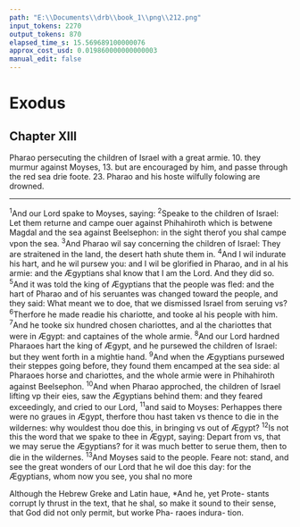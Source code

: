 ```yaml
---
path: "E:\\Documents\\drb\\book_1\\png\\212.png"
input_tokens: 2270
output_tokens: 870
elapsed_time_s: 15.569689100000076
approx_cost_usd: 0.019860000000000003
manual_edit: false
---
```

# Exodus

## Chapter XIII

Pharao persecuting the children of Israel with a great armie. 10. they murmur against Moyses, 13. but are encouraged by him, and passe through the red sea drie foote. 23. Pharao and his hoste wilfully folowing are drowned.

<hr>

<sup>1</sup>And our Lord spake to Moyses, saying: <sup>2</sup>Speake to the children of Israel: Let them returne and campe ouer against Phihahiroth which is betwene Magdal and the sea against Beelsephon: in the sight therof you shal campe vpon the sea. <sup>3</sup>And Pharao wil say concerning the children of Israel: They are straitened in the land, the desert hath shute them in. <sup>4</sup>And I wil indurate his hart, and he wil pursew you: and I wil be glorified in Pharao, and in al his armie: and the Ægyptians shal know that I am the Lord. And they did so. <sup>5</sup>And it was told the king of Ægyptians that the people was fled: and the hart of Pharao and of his seruantes was changed toward the people, and they said: What meant we to doe, that we dismissed Israel from seruing vs? <sup>6</sup>Therfore he made readie his chariotte, and tooke al his people with him. <sup>7</sup>And he tooke six hundred chosen chariottes, and al the chariottes that were in Ægypt: and captaines of the whole armie. <sup>8</sup>And our Lord hardned Pharaoes hart the king of Ægypt, and he pursewed the children of Israel: but they went forth in a mightie hand. <sup>9</sup>And when the Ægyptians pursewed their steppes going before, they found them encamped at the sea side: al Pharaoes horse and chariottes, and the whole armie were in Phihahiroth against Beelsephon. <sup>10</sup>And when Pharao approched, the children of Israel lifting vp their eies, saw the Ægyptians behind them: and they feared exceedingly, and cried to our Lord, <sup>11</sup>and said to Moyses: Perhappes there were no graues in Ægypt, therfore thou hast taken vs thence to die in the wildernes: why wouldest thou doe this, in bringing vs out of Ægypt? <sup>12</sup>Is not this the word that we spake to thee in Ægypt, saying: Depart from vs, that we may serue the Ægyptians? for it was much better to serue them, then to die in the wildernes. <sup>13</sup>And Moyses said to the people. Feare not: stand, and see the great wonders of our Lord that he wil doe this day: for the Ægyptians, whom now you see, you shal no more

[^1]: Although the Hebrew Greke and Latin haue, *And he, yet Prote- stants corrupt ly thrust in the text, that he shal, so make it sound to their sense, that God did not only permit, but worke Pha- raoes indura- tion.

<aside>Although the Hebrew Greke and Latin haue, *And he, yet Prote- stants corrupt ly thrust in the text, that he shal, so make it sound to their sense, that God did not only permit, but worke Pha- raoes indura- tion.</aside>